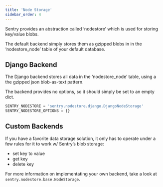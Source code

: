 ```yaml
---
title: 'Node Storage'
sidebar_order: 4
---
```


Sentry provides an abstraction called ‘nodestore’ which is used for storing key/value blobs.

The default backend simply stores them as gzipped blobs in in the ‘nodestore_node’ table of your default database.

## Django Backend

The Django backend stores all data in the ‘nodestore_node’ table, using a the gzipped json blob-as-text pattern.

The backend provides no options, so it should simply be set to an empty dict.

```python
SENTRY_NODESTORE = 'sentry.nodestore.django.DjangoNodeStorage'
SENTRY_NODESTORE_OPTIONS = {}
```

## Custom Backends

If you have a favorite data storage solution, it only has to operate under a few rules for it to work w/ Sentry’s blob storage:

-   set key to value
-   get key
-   delete key

For more information on implementating your own backend, take a look at `sentry.nodestore.base.NodeStorage`.
